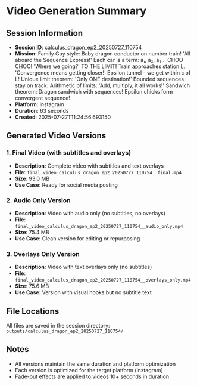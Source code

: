 # Video Generation Summary

## Session Information
- **Session ID**: calculus_dragon_ep2_20250727_110754
- **Mission**: Family Guy style: Baby dragon conductor on number train! 'All aboard the Sequence Express!' Each car is a term: a₁, a₂, a₃... CHOO CHOO! 'Where we going?' TO THE LIMIT! Train approaches station L. 'Convergence means getting closer!' Epsilon tunnel - we get within ε of L! Unique limit theorem: 'Only ONE destination!' Bounded sequences stay on track. Arithmetic of limits: 'Add, multiply, it all works!' Sandwich theorem: Dragon sandwich with sequences! Epsilon chicks form convergent sequence!
- **Platform**: instagram
- **Duration**: 63 seconds
- **Created**: 2025-07-27T11:24:56.693150

## Generated Video Versions

### 1. Final Video (with subtitles and overlays)
- **Description**: Complete video with subtitles and text overlays
- **File**: `final_video_calculus_dragon_ep2_20250727_110754__final.mp4`
- **Size**: 93.0 MB
- **Use Case**: Ready for social media posting

### 2. Audio Only Version
- **Description**: Video with audio only (no subtitles, no overlays)
- **File**: `final_video_calculus_dragon_ep2_20250727_110754__audio_only.mp4`
- **Size**: 75.4 MB
- **Use Case**: Clean version for editing or repurposing

### 3. Overlays Only Version
- **Description**: Video with text overlays only (no subtitles)
- **File**: `final_video_calculus_dragon_ep2_20250727_110754__overlays_only.mp4`
- **Size**: 75.6 MB
- **Use Case**: Version with visual hooks but no subtitle text

## File Locations
All files are saved in the session directory: `outputs/calculus_dragon_ep2_20250727_110754/`

## Notes
- All versions maintain the same duration and platform optimization
- Each version is optimized for the target platform (instagram)
- Fade-out effects are applied to videos 10+ seconds in duration
